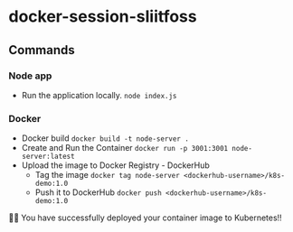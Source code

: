 # docker-session-sliitfoss

## Commands  
### Node app
- Run the application locally.
`node index.js`

### Docker

- Docker build
`docker build -t node-server .`
- Create and Run the Container
`docker run -p 3001:3001 node-server:latest`
- Upload the image to Docker Registry - DockerHub
  - Tag the image
  `docker tag node-server <dockerhub-username>/k8s-demo:1.0`
  - Push it to DockerHub
  `docker push <dockerhub-username>/k8s-demo:1.0`
  
🎉🎉 You have successfully deployed your container image to Kubernetes!!
